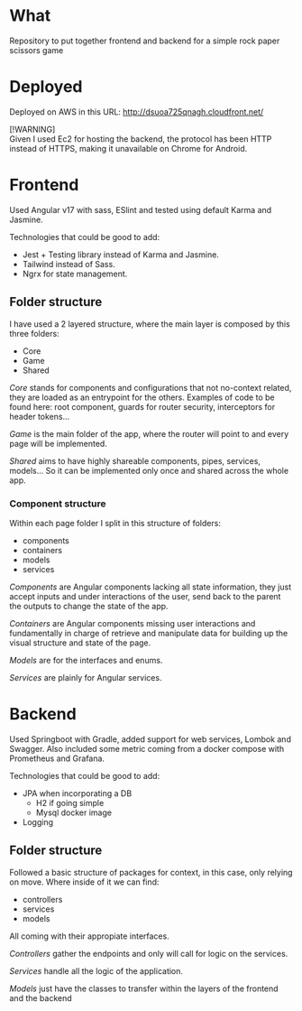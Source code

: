 # What
Repository to put together frontend and backend for a simple rock paper scissors game

# Deployed
Deployed on AWS in this URL: http://dsuoa725qnagh.cloudfront.net/

[!WARNING]  
Given I used Ec2 for hosting the backend, the protocol has been HTTP instead of HTTPS, making it unavailable on Chrome for Android.

# Frontend
Used Angular v17 with sass, ESlint and tested using default Karma and Jasmine.

Technologies that could be good to add:
 - Jest + Testing library instead of Karma and Jasmine.
 - Tailwind instead of Sass.
 - Ngrx for state management.

## Folder structure
I have used a 2 layered structure, where the main layer is composed by this three folders:
- Core
- Game
- Shared

*Core* stands for components and configurations that not no-context related, they are loaded as an entrypoint for the others. Examples of code to be found here: root component, guards for router security, interceptors for header tokens...

*Game* is the main folder of the app, where the router will point to and every page will be implemented.

*Shared* aims to have highly shareable components, pipes, services, models... So it can be implemented only once and shared across the whole app.

### Component structure

Within each page folder I split in this structure of folders:

- components
- containers
- models
- services

*Components* are Angular components lacking all state information, they just accept inputs and under interactions of the user, send back to the parent the outputs to change the state of the app.

*Containers* are Angular components missing user interactions and fundamentally in charge of retrieve and manipulate data for building up the visual structure and state of the page.

*Models* are for the interfaces and enums.

*Services* are plainly for Angular services.

# Backend

Used Springboot with Gradle, added support for web services, Lombok and Swagger. Also included some metric coming from a docker compose with Prometheus and Grafana.

Technologies that could be good to add:
 - JPA when incorporating a DB
    - H2 if going simple
    - Mysql docker image
 - Logging

 ## Folder structure

 Followed a basic structure of packages for context, in this case, only relying on move. Where inside of it we can find:
 - controllers
 - services
 - models

All coming with their appropiate interfaces.

 *Controllers* gather the endpoints and only will call for logic on the services.

 *Services* handle all the logic of the application.

 *Models* just have the classes to transfer within the layers of the frontend and the backend

 